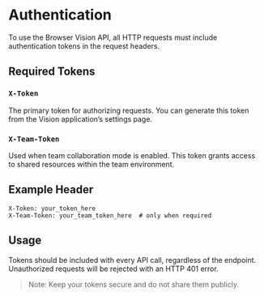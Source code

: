 # Authentication

To use the Browser Vision API, all HTTP requests must include authentication tokens in the request headers.

## Required Tokens

### `X-Token`

The primary token for authorizing requests. You can generate this token from the Vision application’s settings page.

### `X-Team-Token`

Used when team collaboration mode is enabled. This token grants access to shared resources within the team environment.

## Example Header

```http
X-Token: your_token_here
X-Team-Token: your_team_token_here  # only when required
```

## Usage

Tokens should be included with every API call, regardless of the endpoint. Unauthorized requests will be rejected with an HTTP 401 error.

> Note: Keep your tokens secure and do not share them publicly.